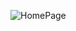 

![HomePage](https://user-images.githubusercontent.com/89827357/170851583-d1c9a43c-8f3e-45a2-8a8e-39158d0932c5.jpg)
